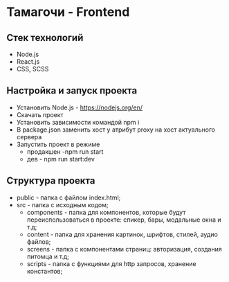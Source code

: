 # Тамагочи - Frontend

## Стек технологий

- Node.js
- React.js
- CSS, SCSS

## Настройка и запуск проекта

- Установить Node.js - https://nodejs.org/en/
- Скачать проект
- Установить зависимости командой npm i
- В package.json заменить хост у атрибут proxy на хост актуального сервера
- Запустить проект в режиме
  - продакшен -npm run start
  - дев - npm run start:dev

## Структура проекта

- public - папка с файлом index.html;
- src - папка с исходным кодом;
  - components - папка для компонентов, которые будут переиспользоваться в проекте: спикер, бары, модальные окна и т.д;
  - content - папка для хранения картинок, шрифтов, стилей, аудио файлов;
  - screens - папка с компонентами страниц: авторизация, создания питомца и т.д;
  - scripts - папка с функциями для http запросов, хранение константов;

